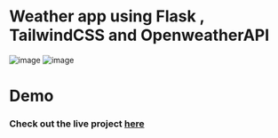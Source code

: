 # Weather app using Flask , TailwindCSS and OpenweatherAPI

![image](https://github.com/milandeepak/flaskweatherapp-/assets/71485068/b6ad3ea9-e153-428d-9525-9e2dbc1453a5)
![image](https://github.com/milandeepak/flaskweatherapp-/assets/71485068/c2a46f65-1291-4931-8865-998acdd647c4)

# Demo
### Check out the live project [here](http://milandeepak.pythonanywhere.com/)

